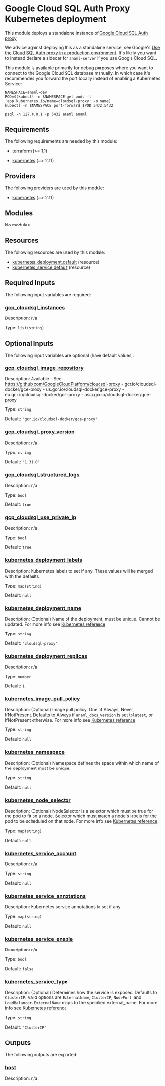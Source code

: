 <!-- BEGIN_TF_DOCS -->
# Google Cloud SQL Auth Proxy Kubernetes deployment

This module deploys a standalone instance of [Google Cloud SQL Auth proxy](https://github.com/GoogleCloudPlatform/cloudsql-proxy)

We advice against deploying this as a standalone service, see Google's [Use the Cloud SQL Auth proxy in a production environment](https://cloud.google.com/sql/docs/postgres/sql-proxy#production-environment). It's likely you want to instead declare a sidecar for `anaml-server` if you use Google Cloud SQL.

This module is available primarily for debug purposes where you want to connect to the Google Cloud SQL database manually. In which case it's recommended you forward the port locally instead of enabling a Kubernetes Service:

```
NAMESPACE=anaml-dev
POD=$(kubectl -n $NAMESPACE get pods -l 'app.kubernetes.io/name=cloudsql-proxy' -o name)
kubectl -n $NAMESPACE port-forward $POD 5432:5432

psql -h 127.0.0.1 -p 5432 anaml anaml
```

## Requirements

The following requirements are needed by this module:

- <a name="requirement_terraform"></a> [terraform](#requirement\_terraform) (>= 1.1)

- <a name="requirement_kubernetes"></a> [kubernetes](#requirement\_kubernetes) (~> 2.11)

## Providers

The following providers are used by this module:

- <a name="provider_kubernetes"></a> [kubernetes](#provider\_kubernetes) (~> 2.11)

## Modules

No modules.

## Resources

The following resources are used by this module:

- [kubernetes_deployment.default](https://registry.terraform.io/providers/hashicorp/kubernetes/latest/docs/resources/deployment) (resource)
- [kubernetes_service.default](https://registry.terraform.io/providers/hashicorp/kubernetes/latest/docs/resources/service) (resource)

## Required Inputs

The following input variables are required:

### <a name="input_gcp_cloudsql_instances"></a> [gcp\_cloudsql\_instances](#input\_gcp\_cloudsql\_instances)

Description: n/a

Type: `list(string)`

## Optional Inputs

The following input variables are optional (have default values):

### <a name="input_gcp_cloudsql_image_repository"></a> [gcp\_cloudsql\_image\_repository](#input\_gcp\_cloudsql\_image\_repository)

Description: Available - See https://github.com/GoogleCloudPlatform/cloudsql-proxy - gcr.io/cloudsql-docker/gce-proxy - us.gcr.io/cloudsql-docker/gce-proxy - eu.gcr.io/cloudsql-docker/gce-proxy - asia.gcr.io/cloudsql-docker/gce-proxy

Type: `string`

Default: `"gcr.io/cloudsql-docker/gce-proxy"`

### <a name="input_gcp_cloudsql_proxy_version"></a> [gcp\_cloudsql\_proxy\_version](#input\_gcp\_cloudsql\_proxy\_version)

Description: n/a

Type: `string`

Default: `"1.31.0"`

### <a name="input_gcp_cloudsql_structured_logs"></a> [gcp\_cloudsql\_structured\_logs](#input\_gcp\_cloudsql\_structured\_logs)

Description: n/a

Type: `bool`

Default: `true`

### <a name="input_gcp_cloudsql_use_private_ip"></a> [gcp\_cloudsql\_use\_private\_ip](#input\_gcp\_cloudsql\_use\_private\_ip)

Description: n/a

Type: `bool`

Default: `true`

### <a name="input_kubernetes_deployment_labels"></a> [kubernetes\_deployment\_labels](#input\_kubernetes\_deployment\_labels)

Description: Kubernetes labels to set if any. These values will be merged with the defaults

Type: `map(string)`

Default: `null`

### <a name="input_kubernetes_deployment_name"></a> [kubernetes\_deployment\_name](#input\_kubernetes\_deployment\_name)

Description: (Optional) Name of the deployment, must be unique. Cannot be updated. For more info see [Kubernetes reference](http://kubernetes.io/docs/user-guide/identifiers#names)

Type: `string`

Default: `"cloudsql-proxy"`

### <a name="input_kubernetes_deployment_replicas"></a> [kubernetes\_deployment\_replicas](#input\_kubernetes\_deployment\_replicas)

Description: n/a

Type: `number`

Default: `1`

### <a name="input_kubernetes_image_pull_policy"></a> [kubernetes\_image\_pull\_policy](#input\_kubernetes\_image\_pull\_policy)

Description:  (Optional) Image pull policy. One of Always, Never, IfNotPresent. Defaults to Always if `anaml_docs_version` is set to`latest`, or IfNotPresent otherwise. For more info see [Kubernetes reference](http://kubernetes.io/docs/user-guide/images#updating-images)

Type: `string`

Default: `null`

### <a name="input_kubernetes_namespace"></a> [kubernetes\_namespace](#input\_kubernetes\_namespace)

Description: (Optional) Namespace defines the space within which name of the deployment must be unique.

Type: `string`

Default: `null`

### <a name="input_kubernetes_node_selector"></a> [kubernetes\_node\_selector](#input\_kubernetes\_node\_selector)

Description: (Optional) NodeSelector is a selector which must be true for the pod to fit on a node. Selector which must match a node's labels for the pod to be scheduled on that node. For more info see [Kubernetes reference](http://kubernetes.io/docs/user-guide/node-selection).

Type: `map(string)`

Default: `null`

### <a name="input_kubernetes_service_account"></a> [kubernetes\_service\_account](#input\_kubernetes\_service\_account)

Description: n/a

Type: `string`

Default: `null`

### <a name="input_kubernetes_service_annotations"></a> [kubernetes\_service\_annotations](#input\_kubernetes\_service\_annotations)

Description: Kubernetes service annotations to set if any

Type: `map(string)`

Default: `null`

### <a name="input_kubernetes_service_enable"></a> [kubernetes\_service\_enable](#input\_kubernetes\_service\_enable)

Description: n/a

Type: `bool`

Default: `false`

### <a name="input_kubernetes_service_type"></a> [kubernetes\_service\_type](#input\_kubernetes\_service\_type)

Description: (Optional) Determines how the service is exposed. Defaults to `ClusterIP`. Valid options are `ExternalName`, `ClusterIP`, `NodePort`, and `LoadBalancer`. `ExternalName` maps to the specified external\_name. For more info see [ Kubernetes reference](http://kubernetes.io/docs/user-guide/services#overview)

Type: `string`

Default: `"ClusterIP"`

## Outputs

The following outputs are exported:

### <a name="output_host"></a> [host](#output\_host)

Description: n/a
<!-- END_TF_DOCS -->